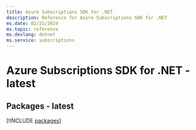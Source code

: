 ```yaml
---
title: Azure Subscriptions SDK for .NET
description: Reference for Azure Subscriptions SDK for .NET
ms.date: 02/21/2024
ms.topic: reference
ms.devlang: dotnet
ms.service: subscriptions
---
```

# Azure Subscriptions SDK for .NET - latest
## Packages - latest
[!INCLUDE [packages](subscriptions-index.md)]